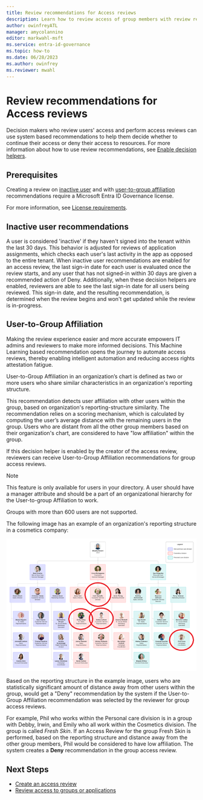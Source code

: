 ```yaml
---
title: Review recommendations for Access reviews
description: Learn how to review access of group members with review recommendations in Microsoft Entra access reviews.
author: owinfreyATL
manager: amycolannino
editor: markwahl-msft
ms.service: entra-id-governance
ms.topic: how-to
ms.date: 06/28/2023
ms.author: owinfrey
ms.reviewer: mwahl
---
```


# Review recommendations for Access reviews 

Decision makers who review users' access and perform access reviews can use system based recommendations to help them decide whether to continue their access or deny their access to resources. For more information about how to use review recommendations, see [Enable decision helpers](create-access-review.md#next-settings).

## Prerequisites
 
Creating a review on [inactive user](#inactive-user-recommendations) and with [user-to-group affiliation](#user-to-group-affiliation) recommendations require a Microsoft Entra ID Governance license.
 
For more information, see [License requirements](access-reviews-overview.md#license-requirements).

## Inactive user recommendations
A user is considered 'inactive' if they haven't signed into the tenant within the last 30 days. This behavior is adjusted for reviews of application assignments, which checks each user's last activity in the app as opposed to the entire tenant. When inactive user recommendations are enabled for an access review, the last sign-in date for each user is evaluated once the review starts, and any user that has not signed-in within 30 days are given a recommended action of Deny. Additionally, when these decision helpers are enabled, reviewers are able to see the last sign-in date for all users being reviewed. This sign-in date, and the resulting recommendation, is determined when the review begins and won't get updated while the review is in-progress.

## User-to-Group Affiliation
Making the review experience easier and more accurate empowers IT admins and reviewers to make more informed decisions. This Machine Learning based recommendation opens the journey to automate access reviews, thereby enabling intelligent automation and reducing access rights attestation fatigue.

User-to-Group Affiliation in an organization’s chart is defined as two or more users who share similar characteristics in an organization's reporting structure.

This recommendation detects user affiliation with other users within the group, based on organization's reporting-structure similarity. The recommendation relies on a scoring mechanism, which is calculated by computing the user’s average distance with the remaining users in the group. Users who are distant from all the other group members based on their organization's chart, are considered to have "low affiliation" within the group.

If this decision helper is enabled by the creator of the access review, reviewers can receive User-to-Group Affiliation recommendations for group access reviews.

> [!NOTE]
> This feature is only available for users in your directory. A user should have a manager attribute and should be a part of an organizational hierarchy for the User-to-group Affiliation to work.
>
>Groups with more than 600 users are not supported.

The following image has an example of an organization's reporting structure in a cosmetics company: 

![Screenshot that shows a fictitious hierarchial organization chart for a cosmetics company.](./media/review-recommendations-group-access-reviews/org-chart-example.png)

Based on the reporting structure in the example image, users who are statistically significant amount of distance away from other users within the group, would get a "Deny" recommendation by the system if  the User-to-Group Affiliation recommendation was selected by the reviewer for group access reviews. 

For example, Phil who works within the Personal care division is in a group with Debby, Irwin, and Emily who all work within the Cosmetics division. The group is called *Fresh Skin*. If an Access Review for the group Fresh Skin is performed, based on the reporting structure and distance away from the other group members, Phil would be considered to have low affiliation. The system creates a **Deny** recommendation in the group access review.

## Next Steps
- [Create an access review](create-access-review.md)
- [Review access to groups or applications](perform-access-review.md)
